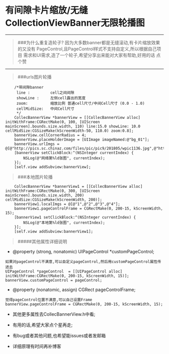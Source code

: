 # 有间隙卡片缩放/无缝CollectionViewBanner无限轮播图



***
> ###为什么重复造轮子?
> 因为大多数banner都是无缝滚动,有卡片缩放效果的又没有
> PageControl,且PageControl样式不支持自定义,所以根据自己项目
> 需求和UI需求,造了一个轮子,希望分享出来能对大家有帮助,好用的话
> 点个赞
 
***

> ###urls图片轮播

```
	/*带间隙banner
	 line :         cell之间间隙
	 showLine :     左侧cell露出的宽度
	 zoom:          缩放比例 普通cell尺寸/中间Cell尺寸 (0.0 - 1.0)
	 cellMidSize:   中间Cell尺寸
	 */
    CollecBannerView *bannerView = [[CollecBannerView alloc] initWithFrame:CGRectMake(0, 100, [UIScreen mainScreen].bounds.size.width, 110) line:15.0 showLine: 10.0 cellMidSize:CGSizeMake(kScreenWidth-50, 110.0) zoom:0.8];
    bannerView.cellCornerRadius = 4;
    bannerView.placeHolderImage = [UIImage imageNamed:@"bg_01"];
    bannerView.urlImgs = @[@"http://pics.sc.chinaz.com/files/pic/pic9/201805/wpic1136.jpg",@"http://pics.sc.chinaz.com/files/pic/pic9/201805/wpic1150.jpg",@"http://pics.sc.chinaz.com/files/pic/pic9/201805/wpic857.jpg",@"http://pics.sc.chinaz.com/files/pic/pic9/201804/wpic660.jpg"];
    [bannerView setClickBlock:^(NSInteger currentIndex) {
        NSLog(@"网络第%ld张图", currentIndex);
    }];
    [self.view addSubview:bannerView];
```


> ###本地图片轮播

```
    CollecBannerView *bannerView1 = [[CollecBannerView alloc] initWithFrame:CGRectMake(0, 300, [UIScreen mainScreen].bounds.size.width, 200) cellMidSize:CGSizeMake(kScreenWidth, 200)];
    bannerView1.localImgs = @[@"1",@"2",@"3",@"4"];
    bannerView1.pageControlFrame = CGRectMake(0, 200-15, kScreenWidth, 15);
    [bannerView1 setClickBlock:^(NSInteger currentIndex) {
        NSLog(@"本地第%ld张图", currentIndex);
    }];
    [self.view addSubview:bannerView1];
```

> #####其他属性详细说明

* @property (strong, nonatomic) UIPageControl *customPageControl;

```
如果对pageControl不满意,可以自定义pageControl,然后用customPageControl属性传进去
UIPageControl *pageControl  = [[UIPageControl alloc] initWithFrame:CGRectMake(0, 200-15, kScreenWidth, 15)];
bannerView.customPageControl = pageControl;
```

* @property (nonatomic, assign) CGRect pageControlFrame;

```
觉得pageControl位置不满意,可以自己设置Frame
bannerView.pageControlFrame = CGRectMake(0, 200-15, kScreenWidth, 15);
```

 * 其他更多属性去CollecBannerView.h中看;
 
 * 有用的话,希望大家点个星再走;
 * 有bug或者其他问题,也希望能issues或者发邮箱
 * 详细原理有时间再补博客

